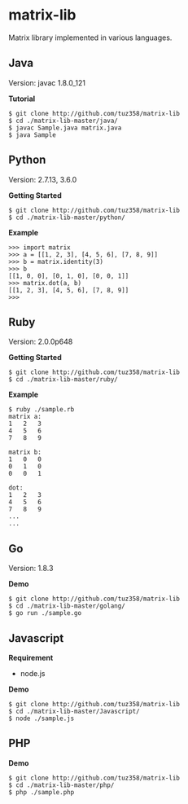 # matrix-lib

Matrix library implemented in various languages.

## Java
Version: javac 1.8.0_121

**Tutorial**
```
$ git clone http://github.com/tuz358/matrix-lib
$ cd ./matrix-lib-master/java/
$ javac Sample.java matrix.java
$ java Sample
```


## Python
Version: 2.7.13, 3.6.0

**Getting Started**
```
$ git clone http://github.com/tuz358/matrix-lib
$ cd ./matrix-lib-master/python/
```

**Example**
```
>>> import matrix
>>> a = [[1, 2, 3], [4, 5, 6], [7, 8, 9]]
>>> b = matrix.identity(3)
>>> b
[[1, 0, 0], [0, 1, 0], [0, 0, 1]]
>>> matrix.dot(a, b)
[[1, 2, 3], [4, 5, 6], [7, 8, 9]]
>>>
```


## Ruby
Version: 2.0.0p648

**Getting Started**
```
$ git clone http://github.com/tuz358/matrix-lib
$ cd ./matrix-lib-master/ruby/
```

**Example**
```
$ ruby ./sample.rb
matrix a:
1	2	3
4	5	6
7	8	9

matrix b:
1	0	0
0	1	0
0	0	1

dot:
1	2	3
4	5	6
7	8	9
...
...
```

## Go
Version: 1.8.3

**Demo**
```
$ git clone http://github.com/tuz358/matrix-lib
$ cd ./matrix-lib-master/golang/
$ go run ./sample.go
```

## Javascript
**Requirement**
- node.js

**Demo**
```
$ git clone http://github.com/tuz358/matrix-lib
$ cd ./matrix-lib-master/Javascript/
$ node ./sample.js
```

## PHP
**Demo**
```
$ git clone http://github.com/tuz358/matrix-lib
$ cd ./matrix-lib-master/php/
$ php ./sample.php
```
